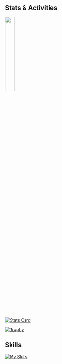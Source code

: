 ## Stats & Activities

<img src="https://github.com/user-attachments/assets/2ad1bd7d-180c-4cec-a569-24c445afb171" width="25%">  
<br>

[![Stats Card](https://github-profile-summary-cards.vercel.app/api/cards/stats?username=masaengineer&theme=tokyonight)](https://github.com/vn7n24fzkq/github-profile-summary-cards)

[![Trophy](https://github-profile-trophy.vercel.app/?username=masaengineer&theme=tokyonight&title=-Stars,-Followers,-Reviews,-Experience)](https://github.com/ryo-ma/github-profile-trophy)


## Skills 


[![My Skills](https://skillicons.dev/icons?i=ruby,rails,js,html,css,aws,git,github,postgres,docker,redis,sass,tailwind,vscode,vim,jquery,figma,postman,notion,md,daisyui&perline=10)](https://skillicons.dev)
